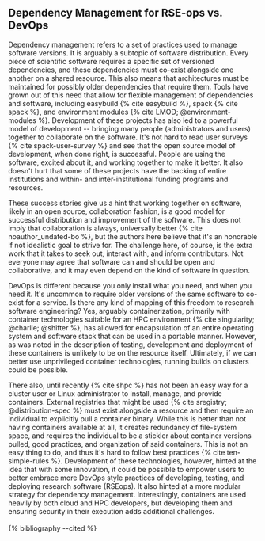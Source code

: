 ## Dependency Management for RSE-ops vs. DevOps

Dependency management refers to a set of practices used to manage
software versions. It is arguably a subtopic of software distribution.
Every piece of scientific software requires a specific set of versioned
dependencies, and these dependencies must co-exist alongside one another
on a shared resource. This also means that architectures must be
maintained for possibly older dependencies that require them. Tools have
grown out of this need that allow for flexible management of
dependencies and software, including easybuild {% cite easybuild %}, spack
{% cite spack %}, and environment modules {% cite LMOD; @environment-modules %}.
Development of these projects has also led to a powerful model of
development -- bringing many people (administrators and users) together
to collaborate on the software. It's not hard to read user surveys
{% cite spack-user-survey %} and see that the open source model of development,
when done right, is successful. People are using the software, excited
about it, and working together to make it better. It also doesn't hurt
that some of these projects have the backing of entire institutions and
within- and inter-institutional funding programs and resources.

These success stories give us a hint that working together on software,
likely in an open source, collaboration fashion, is a good model for
successful distribution and improvement of the software. This does not
imply that collaboration is always, universally better
{% cite noauthor_undated-bo %}, but the authors here believe that it's an
honorable if not idealistic goal to strive for. The challenge here, of
course, is the extra work that it takes to seek out, interact with, and
inform contributors. Not everyone may agree that software can and should
be open and collaborative, and it may even depend on the kind of
software in question.

DevOps is different because you only install what you need, and when you
need it. It's uncommon to require older versions of the same software to
co-exist for a service. Is there any kind of mapping of this freedom to
research software engineering? Yes, arguably containerization, primarily
with container technologies suitable for an HPC environment
{% cite singularity; @charlie; @shifter %}, has allowed for encapsulation of an
entire operating system and software stack that can be used in a
portable manner. However, as was noted in the description of testing,
development and deployment of these containers is unlikely to be on the
resource itself. Ultimately, if we can better use unprivileged container
technologies, running builds on clusters could be possible.

There also, until recently {% cite shpc %} has not been an easy way for a
cluster user or Linux administrator to install, manage, and provide
containers. External registries that might be used
{% cite sregistry; @distribution-spec %} must exist alongside a resource and
then require an individual to explicitly pull a container binary. While
this is better than not having containers available at all, it creates
redundancy of file-system space, and requires the individual to be a
stickler about container versions pulled, good practices, and
organization of said containers. This is not an easy thing to do, and
thus it's hard to follow best practices {% cite ten-simple-rules %}. Development
of these technologies, however, hinted at the idea that with some
innovation, it could be possible to empower users to better embrace more
DevOps style practices of developing, testing, and deploying research
software (RSEops). It also hinted at a more modular strategy for
dependency management. Interestingly, containers are used heavily by
both cloud and HPC developers, but developing them and ensuring security
in their execution adds additional challenges.
<br><br>
{% bibliography --cited %}